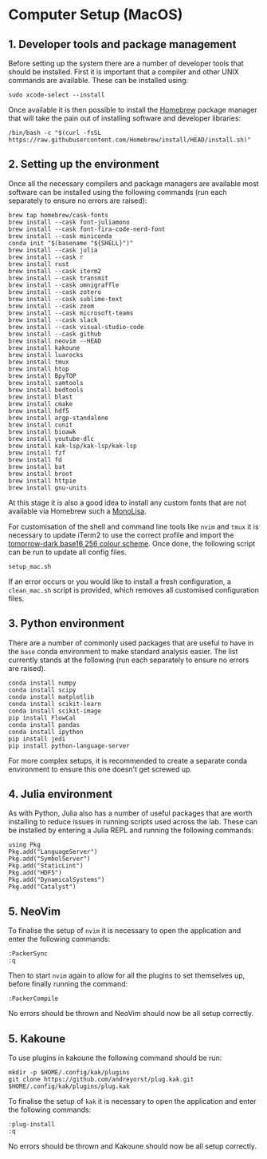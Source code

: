 # Computer Setup (MacOS)

## 1. Developer tools and package management

Before setting up the system there are a number of developer tools that should be installed. First it is important that a compiler and other UNIX commands are available. These can be installed using:

```
sudo xcode-select --install
```

Once available it is then possible to install the [Homebrew](https://brew.sh) package manager that will take the pain out of installing software and developer libraries:

```
/bin/bash -c "$(curl -fsSL https://raw.githubusercontent.com/Homebrew/install/HEAD/install.sh)"
```

## 2. Setting up the environment

Once all the necessary compilers and package managers are available most software can be installed using the following commands (run each separately to ensure no errors are raised):

```
brew tap homebrew/cask-fonts
brew install --cask font-juliamono
brew install --cask font-fira-code-nerd-font
brew install --cask miniconda
conda init "$(basename "${SHELL}")"
brew install --cask julia
brew install --cask r
brew install rust
brew install --cask iterm2
brew install --cask transmit
brew install --cask omnigraffle
brew install --cask zotero
brew install --cask sublime-text
brew install --cask zoom
brew install --cask microsoft-teams
brew install --cask slack
brew install --cask visual-studio-code
brew install --cask github
brew install neovim --HEAD
brew install kakoune
brew install luarocks
brew install tmux
brew install htop
brew install BpyTOP
brew install samtools
brew install bedtools
brew install blast
brew install cmake
brew install hdf5
brew install argp-standalone
brew install cunit
brew install bioawk
brew install youtube-dlc
brew install kak-lsp/kak-lsp/kak-lsp
brew install fzf
brew install fd
brew install bat
brew install broot
brew install httpie
brew install gnu-units
```

At this stage it is also a good idea to install any custom fonts that are not available via Homebrew such a [MonoLisa](https://www.monolisa.dev).

For customisation of the shell and command line tools like `nvim` and `tmux` it is necessary to update iTerm2 to use the correct profile and import the [tomorrow-dark base16 256 colour scheme](https://github.com/chriskempson/base16-iterm2). Once done, the following script can be run to update all config files.

```
setup_mac.sh
```

If an error occurs or you would like to install a fresh configuration, a `clean_mac.sh` script is provided, which removes all customised configuration files.

## 3. Python environment

There are a number of commonly used packages that are useful to have in the `base` conda environment to make standard analysis easier. The list currently stands at the following (run each separately to ensure no errors are raised).

```
conda install numpy
conda install scipy
conda install matplotlib
conda install scikit-learn
conda install scikit-image
pip install FlowCal
conda install pandas
conda install ipython
pip install jedi
pip install python-language-server
```

For more complex setups, it is recommended to create a separate conda environment to ensure this one doesn't get screwed up.

## 4. Julia environment

As with Python, Julia also has a number of useful packages that are worth installing to reduce issues in running scripts used across the lab. These can be installed by entering a Julia REPL and running the following commands:

```
using Pkg
Pkg.add("LanguageServer")
Pkg.add("SymbolServer")
Pkg.add("StaticLint")
Pkg.add("HDF5")
Pkg.add("DynamicalSystems")
Pkg.add("Catalyst")
```

## 5. NeoVim

To finalise the setup of `nvim` it is necessary to open the application and enter the following commands:

```
:PackerSync
:q
```

Then to start `nvim` again to allow for all the plugins to set themselves up, before finally running the command:

```
:PackerCompile
```

No errors should be thrown and NeoVim should now be all setup correctly.

## 5. Kakoune

To use plugins in kakoune the following command should be run:

```
mkdir -p $HOME/.config/kak/plugins
git clone https://github.com/andreyorst/plug.kak.git $HOME/.config/kak/plugins/plug.kak
```

To finalise the setup of `kak` it is necessary to open the application and enter the following commands:

```
:plug-install
:q
```

No errors should be thrown and Kakoune should now be all setup correctly.